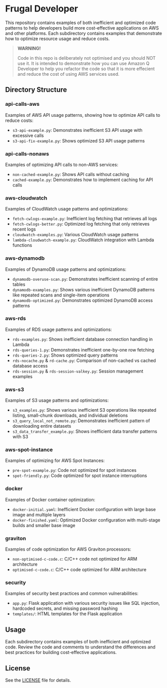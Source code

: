 # Frugal Developer

This repository contains examples of both inefficient and optimized code patterns to help developers build more cost-effective applications on AWS and other platforms. Each subdirectory contains examples that demonstrate how to optimize resource usage and reduce costs.

> **WARNING!**
>
>Code in this repo is deliberately not optimised and you should NOT use it. It is intended to demonstrate how you can use Amazon Q Developer to help you refactor the code so that it is more effecient and reduce the cost of using AWS services used.


## Directory Structure

### api-calls-aws
Examples of AWS API usage patterns, showing how to optimize API calls to reduce costs:
- `s3-api-example.py`: Demonstrates inefficient S3 API usage with excessive calls
- `s3-api-fix-example.py`: Shows optimized S3 API usage patterns

### api-calls-nonaws
Examples of optimizing API calls to non-AWS services:
- `non-cached-example.py`: Shows API calls without caching
- `cached-example.py`: Demonstrates how to implement caching for API calls

### aws-cloudwatch
Examples of CloudWatch usage patterns and optimizations:
- `fetch-cwlogs-example.py`: Inefficient log fetching that retrieves all logs
- `fetch-cwlogs-better.py`: Optimized log fetching that only retrieves recent logs
- `cloudwatch-examples.py`: Various CloudWatch usage patterns
- `lambda-cloudwatch-example.py`: CloudWatch integration with Lambda functions

### aws-dynamodb
Examples of DynamoDB usage patterns and optimizations:
- `dynamodb-overuse-scan.py`: Demonstrates inefficient scanning of entire tables
- `dynamodb-examples.py`: Shows various inefficient DynamoDB patterns like repeated scans and single-item operations
- `dynamodb-optimized.py`: Demonstrates optimized DynamoDB access patterns

### aws-rds
Examples of RDS usage patterns and optimizations:
- `rds-examples.py`: Shows inefficient database connection handling in Lambda
- `rds-queries-1.py`: Demonstrates inefficient one-by-one row fetching
- `rds-queries-2.py`: Shows optimized query patterns
- `rds-nocache.py` & `rd-cache.py`: Comparison of non-cached vs cached database access
- `rds-session.py` & `rds-session-valkey.py`: Session management examples

### aws-s3
Examples of S3 usage patterns and optimizations:
- `s3_examples.py`: Shows various inefficient S3 operations like repeated listing, small-chunk downloads, and individual deletions
- `s3_query_local_not_remote.py`: Demonstrates inefficient pattern of downloading entire datasets
- `s3_data_transfer_example.py`: Shows inefficient data transfer patterns with S3

### aws-spot-instance
Examples of optimizing for AWS Spot Instances:
- `pre-spot-example.py`: Code not optimized for spot instances
- `spot-friendly.py`: Code optimized for spot instance interruptions

### docker
Examples of Docker container optimization:
- `docker-initial.yaml`: Inefficient Docker configuration with large base image and multiple layers
- `docker-finished.yaml`: Optimized Docker configuration with multi-stage builds and smaller base image

### graviton
Examples of code optimization for AWS Graviton processors:
- `non-optimised-c-code.c`: C/C++ code not optimized for ARM architecture
- `optimised-c-code.c`: C/C++ code optimized for ARM architecture

### security
Examples of security best practices and common vulnerabilities:
- `app.py`: Flask application with various security issues like SQL injection, hardcoded secrets, and missing password hashing
- `templates/`: HTML templates for the Flask application

## Usage

Each subdirectory contains examples of both inefficient and optimized code. Review the code and comments to understand the differences and best practices for building cost-effective applications.

## License

See the [LICENSE](LICENSE) file for details.